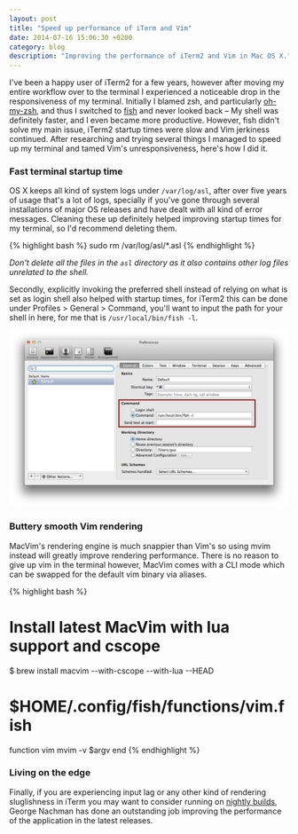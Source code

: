 ```yaml
---
layout: post
title: "Speed up performance of iTerm and Vim"
date: 2014-07-16 15:06:30 +0200
category: blog
description: "Improving the performance of iTerm2 and Vim in Mac OS X."
---
```


I've been a happy user of iTerm2 for a few years, however after moving my entire workflow over to the terminal I experienced a noticeable drop in the responsiveness of my terminal. Initially I blamed zsh, and particularly [oh-my-zsh](https://github.com/robbyrussell/oh-my-zsh), and thus I switched to [fish](http://fishshell.com) and never looked back – My shell was definitely faster, and I even became more productive. However, fish didn't solve my main issue, iTerm2 startup times were slow and Vim jerkiness continued. After researching and trying several things I managed to speed up my terminal and tamed Vim's unresponsiveness, here's how I did it.


### Fast terminal startup time

OS X keeps all kind of system logs under ``/var/log/asl``, after over five years of usage that's a lot of logs, specially if you've gone through several installations of major OS releases and have dealt with all kind of error messages. Cleaning these up definitely helped improving startup times for my terminal, so I'd recommend deleting them.

{% highlight bash %}
sudo rm /var/log/asl/*.asl
{% endhighlight %}

*Don't delete all the files in the ``asl`` directory as it also contains other log files unrelated to the shell.*

Secondly, explicitly invoking the preferred shell instead of relying on what is set as login shell also helped with startup times, for iTerm2 this can be done under Profiles > General > Command, you'll want to input the path for your shell in here, for me that is ``/usr/local/bin/fish -l``.

![Configuration window for iterm@](/images/speed-up-iterm.png)

### Buttery smooth Vim rendering
MacVim's rendering engine is much snappier than Vim's so using mvim instead will greatly improve rendering performance. There is no reason to give up vim in the terminal however, MacVim comes with a CLI mode which can be swapped for the default vim binary via aliases.

{% highlight bash %}
# Install latest MacVim with lua support and cscope
$ brew install macvim --with-cscope --with-lua --HEAD

# $HOME/.config/fish/functions/vim.fish
function vim
  mvim -v $argv
end
{% endhighlight %}

### Living on the edge
Finally, if you are experiencing input lag or any other kind of rendering sluglishness in iTerm you may want to consider running on [nightly builds](http://www.iterm2.com/downloads.html), George Nachman has done an outstanding job improving the performance of the application in the latest releases.
